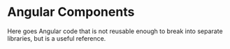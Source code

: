 # Angular Components

Here goes Angular code that is not reusable enough to break into separate libraries, but is a useful reference.